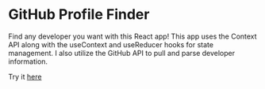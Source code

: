 # GitHub Profile Finder

Find any developer you want with this React app! This app uses the Context API along with the useContext and useReducer hooks for state management. I also utilize the GitHub API to pull and parse developer information.

Try it [here](https://gallant-varahamihira-b81efc.netlify.app/)

